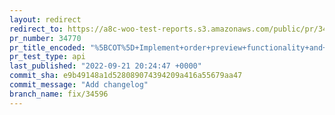 ```yaml
---
layout: redirect
redirect_to: https://a8c-woo-test-reports.s3.amazonaws.com/public/pr/34770/api/index.html
pr_number: 34770
pr_title_encoded: "%5BCOT%5D+Implement+order+preview+functionality+and+edit+by+clicking+order+row"
pr_test_type: api
last_published: "2022-09-21 20:24:47 +0000"
commit_sha: e9b49148a1d528089074394209a416a55679aa47
commit_message: "Add changelog"
branch_name: fix/34596
---
```

